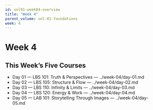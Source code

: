 ```yaml
---
id: vol01-week04-overview
title: "Week 4"
parent_volume: vol-01-foundations
week: 4
---
```


# Week 4

## This Week’s Five Courses
- Day 01 — LBS 101: Truth & Perspectives — ../week-04/day-01.md
- Day 02 — LBS 105: Structure & Flow — ../week-04/day-02.md
- Day 03 — LBS 110: Infinity & Limits — ../week-04/day-03.md
- Day 04 — LBS 120: Energy & Work — ../week-04/day-04.md
- Day 05 — LAB 101: Storytelling Through Images — ../week-04/day-05.md

